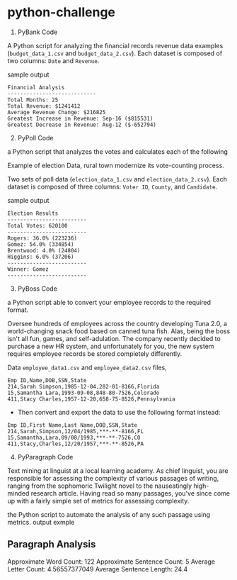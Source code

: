 # python-challenge


1) PyBank Code 

A Python script for analyzing the financial records
revenue data examples (`budget_data_1.csv` and `budget_data_2.csv`). Each dataset is composed of two columns: `Date` and `Revenue`. 

sample output 

```
Financial Analysis
----------------------------
Total Months: 25
Total Revenue: $1241412
Average Revenue Change: $216825
Greatest Increase in Revenue: Sep-16 ($815531)
Greatest Decrease in Revenue: Aug-12 ($-652794)
```



2) PyPoll Code 

a Python script that analyzes the votes and calculates each of the following

Example of election Data, rural town modernize its vote-counting process. 

Two sets of poll data (`election_data_1.csv` and `election_data_2.csv`). Each dataset is composed of three columns: `Voter ID`, `County`, and `Candidate`.

sample output 
```
Election Results
-------------------------
Total Votes: 620100
-------------------------
Rogers: 36.0% (223236)
Gomez: 54.0% (334854)
Brentwood: 4.0% (24804)
Higgins: 6.0% (37206)
-------------------------
Winner: Gomez
-------------------------
```




3) PyBoss Code 

a Python script able to convert your employee records to the required format.

Oversee hundreds of employees across the country developing Tuna 2.0, a world-changing snack food based on canned tuna fish. Alas, being the boss isn't all fun, games, and self-adulation. The company recently decided to purchase a new HR system, and unfortunately for you, the new system requires employee records be stored completely differently.



Data `employee_data1.csv` and `employee_data2.csv` files,

``` Input 
Emp ID,Name,DOB,SSN,State
214,Sarah Simpson,1985-12-04,282-01-8166,Florida
15,Samantha Lara,1993-09-08,848-80-7526,Colorado
411,Stacy Charles,1957-12-20,658-75-8526,Pennsylvania
```

* Then convert and export the data to use the following format instead:


``` Output 
Emp ID,First Name,Last Name,DOB,SSN,State
214,Sarah,Simpson,12/04/1985,***-**-8166,FL
15,Samantha,Lara,09/08/1993,***-**-7526,CO
411,Stacy,Charles,12/20/1957,***-**-8526,PA
```

4) PyParagraph Code 

Text mining at linguist at a local learning academy. As chief linguist, you are responsible for assessing the complexity of various passages of writing, ranging from the sophomoric Twilight novel to the nauseatingly high-minded research article. Having read so many passages, you've since come up with a fairly simple set of metrics for assessing complexity.

the Python script to automate the analysis of any such passage using metrics. output exmple 

Paragraph Analysis
-----------------
Approximate Word Count: 122
Approximate Sentence Count: 5
Average Letter Count: 4.56557377049
Average Sentence Length: 24.4
```


